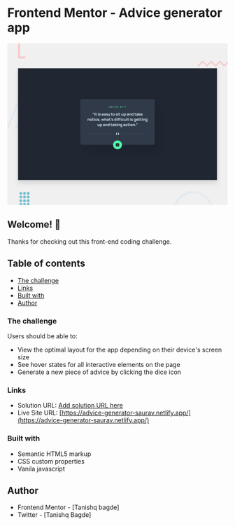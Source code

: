 # Frontend Mentor - Advice generator app

![Design preview for the Advice generator app coding challenge](./design/desktop-preview.jpg)

## Welcome! 👋

Thanks for checking out this front-end coding challenge.

## Table of contents

  - [The challenge](#the-challenge)
  - [Links](#links)
  - [Built with](#built-with)
- [Author](#author)


### The challenge

Users should be able to:

- View the optimal layout for the app depending on their device's screen size
- See hover states for all interactive elements on the page
- Generate a new piece of advice by clicking the dice icon

### Links

- Solution URL: [Add solution URL here](https://your-solution-url.com)
- Live Site URL: [https://advice-generator-saurav.netlify.app/](https://advice-generator-saurav.netlify.app/)

### Built with

- Semantic HTML5 markup
- CSS custom properties
- Vanila javascript

## Author

- Frontend Mentor - [Tanishq bagde]
- Twitter - [Tanishq Bagde]
